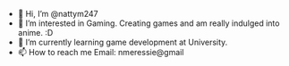 - 👋 Hi, I’m @nattym247
- 👀 I’m interested in Gaming. Creating games and am really indulged into anime. :D
- 🌱 I’m currently learning game development at University.
- 📫 How to reach me Email: nmeressie@gmail

<!---
nattym247/nattym247 is a ✨ special ✨ repository because its `README.md` (this file) appears on your GitHub profile.
You can click the Preview link to take a look at your changes.
--->

